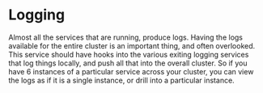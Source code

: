 # Logging

Almost all the services that are running, produce logs.   Having the logs available for the entire cluster is an important thing, and often overlooked.  This service should have hooks into the various exiting logging services that log things locally, and push all that into the overall cluster.    So if you have 6 instances of a particular service across your cluster, you can view the logs as if it is a single instance, or drill into a particular instance.
